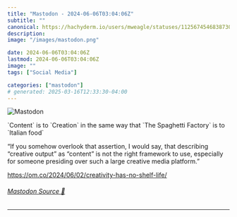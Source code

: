 ```yaml
---
title: "Mastodon - 2024-06-06T03:04:06Z"
subtitle: ""
canonical: https://hachyderm.io/users/mweagle/statuses/112567454683873032
description:
image: "/images/mastodon.png"

date: 2024-06-06T03:04:06Z
lastmod: 2024-06-06T03:04:06Z
image: ""
tags: ["Social Media"]

categories: ["mastodon"]
# generated: 2025-03-16T12:33:30-04:00
---
```

![Mastodon](/images/mastodon.png)

<p>`Content` is to `Creation` in the same way that `The Spaghetti Factory` is to `Italian food`</p><p>“If you somehow overlook that assertion, I would say, that describing “creative output” as “content” is not the right framework to use, especially for someone presiding over such a large creative media platform.”</p><p><a href="https://om.co/2024/06/02/creativity-has-no-shelf-life/" target="_blank" rel="nofollow noopener noreferrer" translate="no"><span class="invisible">https://</span><span class="ellipsis">om.co/2024/06/02/creativity-ha</span><span class="invisible">s-no-shelf-life/</span></a></p>


###### [Mastodon Source 🐘](https://hachyderm.io/@mweagle/112567454683873032)

___
